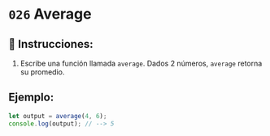# `026` Average

## 📝 Instrucciones:

1. Escribe una función llamada `average`. Dados 2 números, `average` retorna su promedio.

## Ejemplo:

```Javascript
let output = average(4, 6);
console.log(output); // --> 5
```
